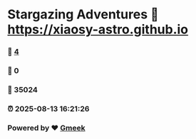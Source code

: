 # Stargazing Adventures :link: https://xiaosy-astro.github.io 
### :page_facing_up: [4](https://xiaosy-astro.github.io/tag.html) 
### :speech_balloon: 0 
### :hibiscus: 35024 
### :alarm_clock: 2025-08-13 16:21:26 
### Powered by :heart: [Gmeek](https://github.com/Meekdai/Gmeek)

